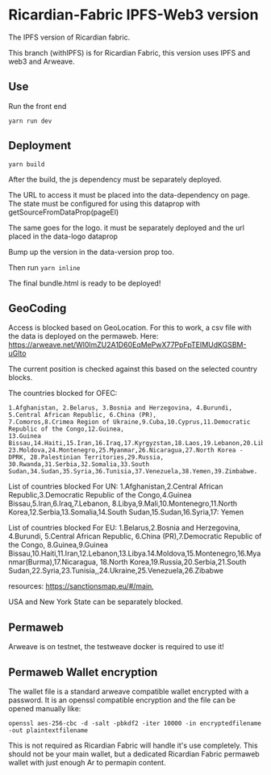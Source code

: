 # Ricardian-Fabric IPFS-Web3 version

The IPFS version of Ricardian fabric.

This branch (withIPFS) is for Ricardian Fabric, this version uses IPFS and web3 and Arweave.

## Use

Run the front end

`yarn run dev`

## Deployment

`yarn build`

After the build, the js dependency must be separately deployed.

The URL to access it must be placed into the data-dependency on page.
The state must be configured for using this dataprop with getSourceFromDataProp(pageEl)

The same goes for the logo. it must be separately deployed and the url placed in the data-logo dataprop

Bump up the version in the data-version prop too.

Then run `yarn inline`

The final bundle.html is ready to be deployed!

## GeoCoding

Access is blocked based on GeoLocation.
For this to work, a csv file with the data is deployed on the permaweb.
Here:
https://arweave.net/Wl0lmZU2A1D60EqMePwX77PpFpTEIMUdKGSBM-uGlto

The current position is checked against this based on the selected country blocks.

The countries blocked for OFEC:

    1.Afghanistan, 2.Belarus, 3.Bosnia and Herzegovina, 4.Burundi, 5.Central African Republic, 6.China (PR),
    7.Comoros,8.Crimea Region of Ukraine,9.Cuba,10.Cyprus,11.Democratic Republic of the Congo,12.Guinea,
    13.Guinea Bissau,14.Haiti,15.Iran,16.Iraq,17.Kyrgyzstan,18.Laos,19.Lebanon,20.Libya,21.Mali,22.Mauritania
    23.Moldova,24.Montenegro,25.Myanmar,26.Nicaragua,27.North Korea - DPRK,	28.Palestinian Territories,29.Russia,
    30.Rwanda,31.Serbia,32.Somalia,33.South Sudan,34.Sudan,35.Syria,36.Tunisia,37.Venezuela,38.Yemen,39.Zimbabwe.

List of countries blocked For UN:
    1.Afghanistan,2.Central African Republic,3.Democratic Republic of the Congo,4.Guinea Bissau,5.Iran,6.Iraq,7.Lebanon,
    8.Libya,9.Mali,10.Montenegro,11.North Korea,12.Serbia,13.Somalia,14.South Sudan,15.Sudan,16.Syria,17: Yemen

List of countries blocked For EU:
    1.Belarus,2.Bosnia and Herzegovina, 4.Burundi, 5.Central African Republic, 6.China (PR),7.Democratic Republic of the Congo,
    8.Guinea,9.Guinea Bissau,10.Haiti,11.Iran,12.Lebanon,13.Libya.14.Moldova,15.Montenegro,16.Myanmar(Burma),17.Nicaragua,
    18.North Korea,19.Russia,20.Serbia,21.South Sudan,22.Syria,23.Tunisia,,24.Ukraine,25.Venezuela,26.Zibabwe

resources: https://sanctionsmap.eu/#/main,

USA and New York State can be separately blocked.

## Permaweb
Arweave is on testnet, the testweave docker is required to use it!
## Permaweb Wallet encryption

The wallet file is a standard arweave compatible wallet encrypted with a password.
It is an openssl compatible encryption and the file can be opened manually like:

    openssl aes-256-cbc -d -salt -pbkdf2 -iter 10000 -in encryptedfilename -out plaintextfilename

This is not required as Ricardian Fabric will handle it's use completely.
This should not be your main wallet, but a dedicated Ricardian Fabric permaweb wallet with just enough Ar to permapin content.
